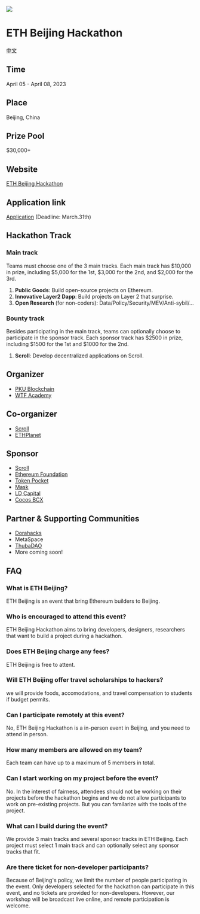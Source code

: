 ![](./img/banner.jpeg)
# ETH Beijing Hackathon
[中文](./README-cn.md)
## Time
April 05 - April 08, 2023

## Place
Beijing, China

## Prize Pool

$30,000+

## Website

[ETH Beijing Hackathon](https://ethbeijing.xyz)

## Application link

[Application](https://docs.google.com/forms/d/e/1FAIpQLSe5qyxMneb3JULOdQhDCMvU7eEbnCGKTQ5G1uk1JKAwXC0IKw/viewform?usp=sf_link) (Deadline: March.31th)

## Hackathon Track
### Main track

Teams must choose one of the 3 main tracks. Each main track has $10,000 in prize, including $5,000 for the 1st, $3,000 for the 2nd, and $2,000 for the 3rd.

1. **Public Goods**: Build open-source projects on Ethereum.
2. **Innovative Layer2 Dapp**: Build projects on Layer 2 that surprise.
3. **Open Research** (for non-coders): Data/Policy/Security/MEV/Anti-sybil/...

### Bounty track
Besides participating in the main track, teams can optionally choose to participate in the sponsor track. Each sponsor track has $2500 in prize, including $1500 for the 1st and $1000 for the 2nd.

1. **Scroll**: Develop decentralized applications on Scroll.

## Organizer

- [PKU Blockchain](https://twitter.com/PKUBlockchain)
- [WTF Academy](https://twitter.com/WTFAcademy_)

## Co-organizer
- [Scroll](https://twitter.com/Scroll_ZKP)
- [ETHPlanet](https://twitter.com/ETHPlanet)

## Sponsor
- [Scroll](https://twitter.com/Scroll_ZKP)
- [Ethereum Foundation](https://twitter.com/EF_ESP)
- [Token Pocket](https://twitter.com/TokenPocket_TP)
- [Mask](https://twitter.com/realMaskNetwork)
- [LD Capital](https://twitter.com/LD_Capital)
- [Cocos BCX](https://twitter.com/CocosBCX)

## Partner & Supporting Communities
- [Dorahacks](https://twitter.com/DoraHacks)
- MetaSpace
- [ThubaDAO](https://twitter.com/THUBA_DAO)
- More coming soon!

## FAQ

### What is ETH Beijing?

ETH Beijing is an event that bring Ethereum builders to Beijing.

### Who is encouraged to attend this event?

ETH Beijing Hackathon aims to bring developers, designers, researchers that want to build a project during a hackathon.

### Does ETH Beijing charge any fees?

ETH Beijing is free to attent.

### Will ETH Beijing offer travel scholarships to hackers?

we will provide foods, accomodations, and travel compensation to students if budget permits.

### Can I participate remotely at this event?

No, ETH Beijing Hackathon is a in-person event in Beijing, and you need to attend in person.

### How many members are allowed on my team?

Each team can have up to a maximum of 5 members in total.

### Can I start working on my project before the event?

No. In the interest of fairness, attendees should not be working on their projects before the hackathon begins and we do not allow participants to work on pre-existing projects. But you can familarize with the tools of the project.

### What can I build during the event?

We provide 3 main tracks and several sponsor tracks in ETH Beijing. Each project must select 1 main track and can optionally select any sponsor tracks that fit.

### Are there ticket for non-developer participants?

Because of Beijing's policy, we limit the number of people participating in the event. Only developers selected for the hackathon can participate in this event, and no tickets are provided for non-developers. However, our workshop will be broadcast live online, and remote participation is welcome.
